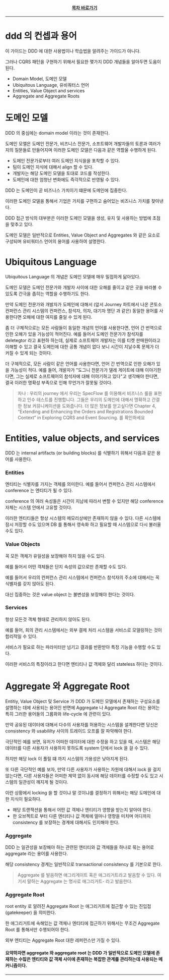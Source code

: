 <div align="center">

#### [목차 바로가기](https://github.com/dhslrl321/cqrs-journey-guide-korean/blob/master/Table%20of%20Contents.md)

</div>

---

# ddd 의 컨셉과 용어

이 가이드는 DDD 에 대한 사용법이나 학습법을 알려주는 가이드가 아니다.

그러나 CQRS 패턴을 구현하기 위해서 필요한 몇가지 DDD 개념들을 알아두면 도움이 된다.

- Domain Model, 도메인 모델
- Ubiquitous Language, 유비쿼터스 언어
- Entities, Value Object and services
- Aggregate and Aggregate Roots

# 도메인 모델

DDD 의 중심에는 domain model 이라는 것이 존재한다.

도메인 모엘은 도메인 전문가, 비즈니스 전문가, 소프트웨어 개발자들의 토론과 여러가지의 질문들로 만들어지며 이러한 도메인 모델은 다음과 같은 역할울 수행하게 된다.

- 도메인 전문가로부터 여러 도메인 지식을을 포착할 수 있다.
- 팀이 도메인 지식에 대해서 align 할 수 있다.
- 개발자는 해당 도메인 모델을 토대로 코드를 작성한다.
- 도메인에 대한 엄청난 변화에도 즉각적으로 반영될 수 있다.

DDD 는 도메인이 곧 비즈니스 가치이기 떄문에 도메인에 집중한다.

이러한 도메인 모델을 통해서 기업은 가치를 구현하고 숨어있는 비즈니스 가치를 찾아낸다.

DDD 접근 방식의 대부분은 이러한 도메인 모델을 생성, 유지 및 사용하는 방법에 초점을 맞추고 있다.

도메인 모델은 일반적으로 Entities, Value Object and Aggregates 와 같은 요소로 구성되며 유비쿼터스 언어의 용어를 사용하여 설명한다.

# Ubiquitous Language

Ubiquitous Language 의 개념은 도메인 모델에 매우 밀접하게 닮아있다.

도메인 모델은 도메인 전문가와 개발자 사이에 대한 오해를 줄이고 같은 곳을 바라볼 수 있도록 간극을 좁히는 역할을 수행하기도 한다.

만약 도메인 전문가와 개발자가 도메인에 대해서 (앞서 Journey 파트에서 나온 콘토소 컨퍼런스 관리 시스템의 컨퍼런스, 참석자, 의자, 대기자 명단 과 같은) 동일한 용어를 사용한다면 오해에 대한 여지를 줄일 수 있게 된다.

좀 더 구체적으로는 모든 사람들이 동일한 개념의 언어를 사용한다면, 언어 간 번역으로 인한 오해가 있을 가능성이 적어진다. 예를 들어서 도메인 전문가가 참석자를 deletegtor 라고 표현하 하는데, 실제로 소프트웨어 개발자는 이를 티켓 판매원이라고 이해할 수 있고 결국 도메인에 대한 공통 개념이 없다 보니 시간이 지날수록 문제가 더 커질 수 있게 되는 것이다.

더 구체적으로, 모든 사람이 같은 언어를 사용한다면, 언어 간 번역으로 인한 오해가 있을 가능성이 적다. 예를 들어, 개발자가 "도그니 전문가가 델레 게이트에 대해 이야기한다면, 그는 실제로 소프트웨어의 참석자에 대해 이야기하고 있다"고 생각해야 한다면, 결국 이러한 명확성 부족으로 인해 무언가가 잘못될 것이다.

> 자나 : 우리의 journey 에서 우리는 SpecFlow 를 이용해서 비즈니스 룰을 표현하고 인수 테스트를 진행합니다. 그들은 우리의 도메인에 대해서 명확하고 간결한 정보 커뮤니케이션을 도와줍니다. 더 많은 정보를 얻고싶다면 Chapter 4, “Extending and Enhancing the Orders and Registrations Bounded Context” in Exploring CQRS and Event Sourcing. 를 확인하세요

# Entities, value objects, and services

DDD 는 internal artifacts (or building blocks) 를 식별하기 위해서 다음과 같은 용어를 사용한다.

### Entities

엔티티는 식별자를 가지는 객체를 의미한다. 예를 들어서 컨퍼런스 관리 시스템에서 conference 는 엔티티가 될 수 있다.

conference 의 여러 속성들은 시간이 지남에 따라서 변할 수 있지만 해당 conference 자체는 시스템 안에서 고유할 것이다.

이러한 엔티티들은 항상 시스템의 메모리상에만 존재하지 않을 수 있다. 다른 시스템에 잠시 저장할 수도 있으며 DB 를 통해서 영속화 하고 필요할 때 시스템으로 다시 불러올 수도 있다.

### Value Objects

꼭 모든 객체가 유일성을 보장해야 하지 않을 수도 있다.

예를 들어서 어떤 객체들은 단지 속성의 값으로만 존재할 수도 있다.

예를 들어서 우리의 컨퍼런스 관리 시스템에서 컨퍼런스 참석자의 주소에 대해서는 꼭 식별자를 갖지 않아도 된다.

대신 집중하는 것은 value object 는 불변성을 보장해야 한다는 것이다.

### Services

항상 모든것 객체 형태로 관리하지 않아도 된다.

예를 들어, 회의 관리 시스템에서는 외부 결제 처리 시스템을 서비스로 모델링하는 것이 합리적일 수 있다.

서비스가 필요로 하는 파라미터만 넘기고 결과를 반환받아 특정 기능을 수행할 수도 있다.

이러한 서비스의 특징이라고 한다면 엔티티나 값 객체와 달리 stateless 하다는 것이다.

# Aggregate 와 Aggregate Root

Entitiy, Value Object 및 Service 가 DDD 가 도메인 모델에서 존재하는 구성요소를 설명하는 데에 사용되는 용어인 반면에 Aggregate 나 Aggregate Root 라는 용어는 특히 그러한 용어들의 그룹화와 life-cycle 에 관련이 있다.

만약 공유된 데이터에 대해서 다수의 사용자를 허용하는 시스템을 설계한다면 당신은 consistency 와 usabililty 사이의 트레이드 오프를 잘 파악해야 한다.

극단적인 예를 보면, 유저가 어떠한 데이터에 대한 수정을 하고 있을 때, 시스템은 해당 데이터를 다른 사용자가 사용하지 못하도록 system 단에서 lock 을 걸 수 있다.

하지만 해당 lock 이 풀릴 떄 까지 시스템의 가용성은 낮아지게 된다.

또 다른 극단적인 예를 보자, 만약 다른 사용자가 사용하는 자원에 대해서 lock 을 걸지 않는다면, 다른 사용자들은 어떠한 제약 없이 동시에 해당 데이터를 수정할 수도 있고 시스템의 일관성이 깨지게 될 것이다.

이런 상황에서 locking 을 할 것이냐 말 것이냐를 결정하기 위해서는 해당 도메인에 대한 지식이 필요하다.

- 해당 트랜잭션을 통해서 어떤 값 객체나 엔티티가 영향을 받는지 알아야 한다.
- 한 오브젝트로 부터 다른 엔티티나 값 객체에 얼마나 영향을 미치며 어디까지 consistency 를 보장하는 경계에 대해서도 인지해야 한다.

### Aggregate

DDD 는 일관성을 보장해야 하는 관련된 엔티티와 값 객체들을 하나로 묶는 용어로 aggregate 라는 용어를 사용한다.

해당 consistency 경계는 일반적으로 transactional consistency 를 기본으로 한다.

> Aggregate 를 발음하면 애그리게이트 혹은 애그리거트라고 발음할 수 있다. 여기서 말하는 Aggregate 는 명사로 애그리거트- 라고 발음한다.

### Aggregate Root

root entity 로 알려진 Aggregate Root 는 애그리거트에 접근할 수 있는 진입접 (gatekeeper) 을 의미한다.

한 애그리거트에 속해있는 값 객체나 엔티티에 접근하기 위해서는 무조건 Aggregate Root 를 통해서만 수행되어야 한다.

외부 엔티티는 Aggregate Root 대한 레퍼런스만 가질 수 있다.

#### 요약하자면 aggregate 와 aggregate root 는 DDD 가 일반적으로 도메인 모델에 존재하는 수많은 엔티티와 값 객체 사이에 존재하는 복잡한 관계를 관리하는데 사용되는 메커니즘이다.

---
